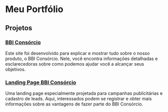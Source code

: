 # Meu Portfólio

## Projetos

### [BBI Consórcio](https://www.bbiconsorcio.com.br)
Este site foi desenvolvido para explicar e mostrar tudo sobre o nosso produto, o BBI Consórcio. Nele, você encontra informações detalhadas e esclarecedoras sobre como podemos ajudar você a alcançar seus objetivos.

### [Landing Page BBI Consórcio](https://consorcio.bbiconsorcio.com.br)
Uma landing page especialmente projetada para campanhas publicitárias e cadastro de leads. Aqui, interessados podem se registrar e obter mais informações sobre as vantagens de fazer parte do BBI Consórcio.
